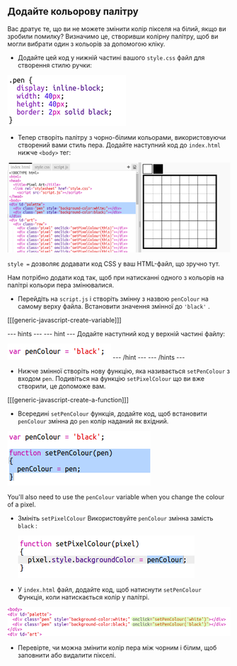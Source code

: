 ## Додайте кольорову палітру

Вас дратує те, що ви не можете змінити колір пікселя на білий, якщо ви зробили помилку? Визначимо це, створивши колірну палітру, щоб ви могли вибрати один з кольорів за допомогою кліку.

+ Додайте цей код у нижній частині вашого `style.css` файл для створення стилю ручки:

![знімок екрану](images/pixel-art-pen.png)

+ Тепер створіть палітру з чорно-білими кольорами, використовуючи створений вами стиль пера. Додайте наступний код до `index.html` нижче `<body>` тег:

![знімок екрану](images/pixel-art-palette.png)

`style =` дозволяє додавати код CSS у ваш HTML-файл, що зручно тут.

Нам потрібно додати код так, щоб при натисканні одного з кольорів на палітрі кольори пера змінювалися.

+ Перейдіть на ` script.js ` і створіть змінну з назвою ` penColour ` на самому верху файла. Встановити значення змінної до ` 'black' ` .

[[[generic-javascript-create-variable]]]

\--- hints \--- \--- hint \--- Додайте наступний код у верхній частині файлу:

![знімок екрану](images/pixel-art-pencolour.png) \--- /hint \--- \--- /hints \---

+ Нижче змінної створіть нову функцію, яка називається `setPenColour` з входом `pen`. Подивіться на функцію `setPixelColour` що ви вже створили, це допоможе вам.

[[[generic-javascript-create-a-function]]]

+ Всередині `setPenColour` функція, додайте код, щоб встановити `penColour` змінна до `pen` колір наданий як вхідний.

![знімок екрану](images/pixel-art-set-pen.png)

You'll also need to use the `penColour` variable when you change the colour of a pixel.

+ Змініть ` setPixelColour ` Використовуйте ` penColour ` змінна замість `black` :
    
    ![знімок екрану](images/pixel-art-use-pen.png)

+ У `index.html` файл, додайте код, щоб натиснути `setPenColour ` Функція, коли натискається колір у палітрі.

![знімок екрану](images/pixel-art-palette-onclick.png)

+ Перевірте, чи можна змінити колір пера між чорним і білим, щоб заповнити або видалити пікселі.